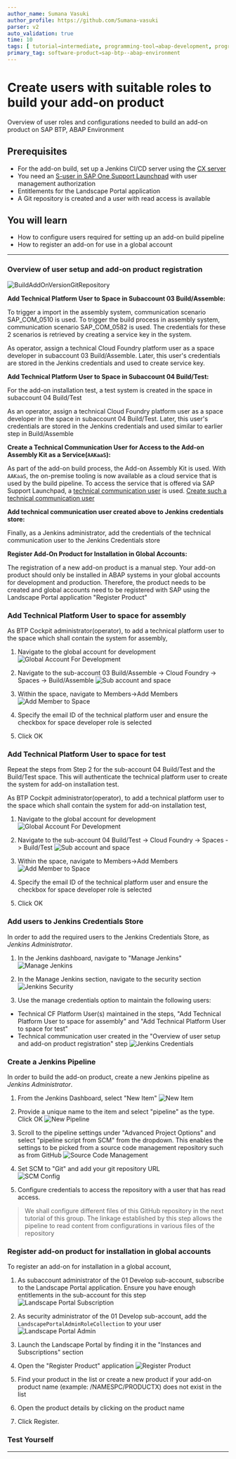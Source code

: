 ```yaml
---
author_name: Sumana Vasuki
author_profile: https://github.com/Sumana-vasuki
parser: v2
auto_validation: true
time: 10
tags: [ tutorial→intermediate, programming-tool→abap-development, programming-tool→abap-extensibility, tutorial→license]
primary_tag: software-product→sap-btp--abap-environment
---
```


# Create users with suitable roles to build your add-on product

<!-- description --> Overview of user roles and configurations needed to build an add-on product on SAP BTP, ABAP Environment

## Prerequisites

- For the add-on build, set up a Jenkins CI/CD server using the [CX server](https://www.project-piper.io/infrastructure/overview/#cx-server-recommended)
- You need an [S-user in SAP One Support Launchpad](https://launchpad.support.sap.com/#/notes/1271482) with user management authorization
- Entitlements for the Landscape Portal application
- A Git repository is created and a user with read access is available

## You will learn

- How to configure users required for setting up an add-on build pipeline
- How to register an add-on for use in a global account

---

### Overview of user setup and add-on product registration

![BuildAddOnVersionGitRepository](BuildAddOnVersionGitRepository.png)

**Add Technical Platform User to Space in Subaccount 03 Build/Assemble:**

To trigger a import in the assembly system, communication scenario SAP\_COM\_0510 is used.
To trigger the build process in assembly system, communication scenario SAP\_COM\_0582 is used.
The credentials for these 2 scenarios is retrieved by creating a service key in the system.

As operator, assign a technical Cloud Foundry platform user as a space developer in subaccount 03 Build/Assemble.  Later, this user's credentials are stored in the Jenkins credentials and used to create service key.

**Add Technical Platform User to Space in Subaccount 04 Build/Test:**

For the add-on installation test, a test system is created in the space in subaccount 04 Build/Test

As an operator, assign a technical Cloud Foundry platform user as a space developer in the space in subaccount 04 Build/Test. Later, this user's credentials are stored in the Jenkins credentials and used similar to earlier step in Build/Assemble

**Create a Technical Communication User for Access to the Add-on Assembly Kit as a Service(`AAKaaS`):**

As part of the add-on build process, the Add-on Assembly Kit is used. With `AAKaaS`, the on-premise tooling is now available as a cloud service that is used by the build pipeline.
To access the service that is offered via SAP Support Launchpad, a [technical communication user](https://launchpad.support.sap.com/#/notes/2532813) is used. [Create such a technical communication user](https://launchpad.support.sap.com/#/notes/2174416)

**Add technical communication user created above to Jenkins credentials store:**

Finally, as a Jenkins administrator, add the credentials of the technical communication user to the Jenkins Credentials store

**Register Add-On Product for Installation in Global Accounts:**

The registration of a new add-on product is a manual step. Your add-on product should only be installed in ABAP systems in your global accounts for development and production. Therefore, the product needs to be created and global accounts need to be registered with SAP using the Landscape Portal application "Register Product"

### Add Technical Platform User to space for assembly

As BTP Cockpit administrator(operator), to add a technical platform user to the space which shall contain the system for assembly,

1. Navigate to the global account for development
![Global Account For Development](GA.png)

2. Navigate to the sub-account 03 Build/Assemble -> Cloud Foundry -> Spaces -> Build/Assemble
![Sub account and space](SA_BA.png)

3. Within the space, navigate to Members->Add Members
![Add Member to Space](Add_SpaceDev.png)

4. Specify the email ID of the technical platform user and ensure the checkbox for space developer role is selected

5. Click OK

### Add Technical Platform User to space for test

Repeat the steps from Step 2 for the sub-account 04 Build/Test and the Build/Test space. This will authenticate the technical platform user to create the system for add-on installation test.  

As BTP Cockpit administrator(operator), to add a technical platform user to the space which shall contain the system for add-on installation test,

1. Navigate to the global account for development
![Global Account For Development](GA.png)

2. Navigate to the sub-account 04 Build/Test -> Cloud Foundry -> Spaces -> Build/Test
![Sub account and space](SA_BT.png)

3. Within the space, navigate to Members->Add Members
![Add Member to Space](Add_SpaceDev.png)

4. Specify the email ID of the technical platform user and ensure the checkbox for space developer role is selected

5. Click OK

### Add users to Jenkins Credentials Store

In order to add the required users to the Jenkins Credentials Store, as *Jenkins Administrator*.

1. In the Jenkins dashboard, navigate  to "Manage Jenkins"
![Manage Jenkins](JenkinsDashboard.png)

2. In the Manage Jenkins section, navigate to the security section
![Jenkins Security](JenkinsSecurity.png)

3. Use the manage credentials option to maintain the following users:

- Technical CF Platform User(s) maintained in the steps, "Add Technical Platform User to space for assembly" and
 "Add Technical Platform User to space for test"
- Technical communication user created in the "Overview of user setup and add-on product registration" step
![Jenkins Credentials](JenkinsCredentials.png)

### Create a Jenkins Pipeline

In order to build the add-on product, create a new Jenkins pipeline as *Jenkins Administrator*.

1. From the Jenkins Dashboard, select "New Item"
![New Item](NewItemJenkins.png)

2. Provide a unique name to the item and select "pipeline" as the type. Click OK
![New Pipeline](newPipeline.png)

3. Scroll to the pipeline settings under "Advanced Project Options" and select "pipeline script from SCM" from the dropdown. This enables the settings to be picked from a source code management repository such as from GitHub
![Source Code Management](ScriptFromSCM.png)

4. Set SCM to "Git" and add your git repository URL  
![SCM Config](SCMConfig.png)

5. Configure credentials to access the repository with a user that has read access.

> We shall configure different files of this GitHub repository in the next tutorial of this group. The linkage established by this step allows the pipeline to read content from configurations in various files of the repository

### Register add-on product for installation in global accounts

To register an add-on for installation in a global account,

1. As subaccount administrator of the 01 Develop sub-account, subscribe to the Landscape Portal application. Ensure you have enough entitlements in the sub-account for this step
![Landscape Portal Subscription](LandscapePortal.png)

2. As security administrator of the 01 Develop sub-account, add the `LandscapePortalAdminRoleCollection` to your user
![Landscape Portal Admin](LandscapePortalAdmin.png)

3. Launch the Landscape Portal by finding it in the "Instances and Subscriptions" section

4. Open the "Register Product" application
![Register Product](RegisterProductApp.png)

5. Find your product in the list or create a new product if your add-on product name (example: /NAMESPC/PRODUCTX) does not exist in the list

6. Open the product details by clicking on the product name

7. Click Register.

### Test Yourself

---
